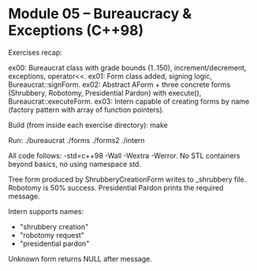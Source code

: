 # Module 05 – Bureaucracy & Exceptions (C++98)

Exercises recap:

ex00: Bureaucrat class with grade bounds (1..150), increment/decrement, exceptions, operator<<.
ex01: Form class added, signing logic, Bureaucrat::signForm.
ex02: Abstract AForm + three concrete forms (Shrubbery, Robotomy, Presidential Pardon) with execute(), Bureaucrat::executeForm.
ex03: Intern capable of creating forms by name (factory pattern with array of function pointers).

Build (from inside each exercise directory):
make

Run:
./bureaucrat
./forms
./forms2
./intern

All code follows: -std=c++98 -Wall -Wextra -Werror.
No STL containers beyond basics, no using namespace std.

Tree form produced by ShrubberyCreationForm writes to <target>_shrubbery file.
Robotomy is 50% success. Presidential Pardon prints the required message.

Intern supports names:
- "shrubbery creation"
- "robotomy request"
- "presidential pardon"

Unknown form returns NULL after message.
